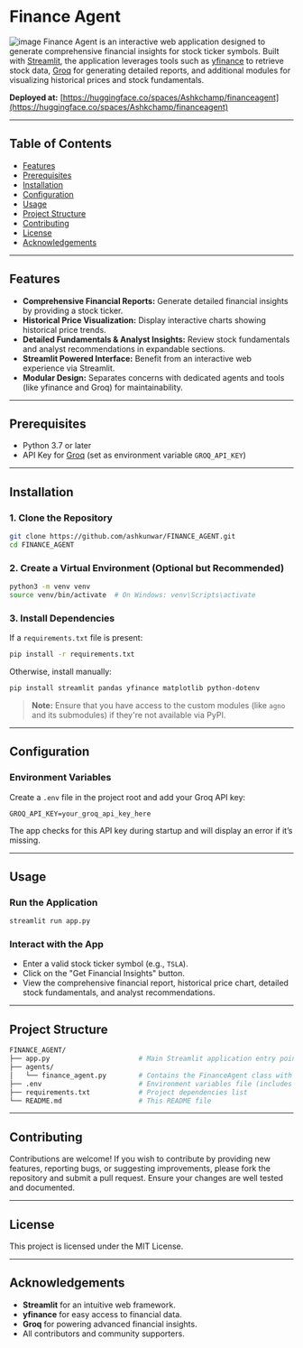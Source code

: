 # Finance Agent
![image](https://github.com/user-attachments/assets/840e1ca8-ea10-4e4b-bd4b-b4aeffd8924e)
Finance Agent is an interactive web application designed to generate comprehensive financial insights for stock ticker symbols. Built with [Streamlit](https://streamlit.io/), the application leverages tools such as [yfinance](https://pypi.org/project/yfinance/) to retrieve stock data, [Groq](https://groq.com/) for generating detailed reports, and additional modules for visualizing historical prices and stock fundamentals.

**Deployed at:** [https://huggingface.co/spaces/Ashkchamp/financeagent](https://huggingface.co/spaces/Ashkchamp/financeagent)

---

## Table of Contents

- [Features](#features)
- [Prerequisites](#prerequisites)
- [Installation](#installation)
- [Configuration](#configuration)
- [Usage](#usage)
- [Project Structure](#project-structure)
- [Contributing](#contributing)
- [License](#license)
- [Acknowledgements](#acknowledgements)

---

## Features

- **Comprehensive Financial Reports:** Generate detailed financial insights by providing a stock ticker.
- **Historical Price Visualization:** Display interactive charts showing historical price trends.
- **Detailed Fundamentals & Analyst Insights:** Review stock fundamentals and analyst recommendations in expandable sections.
- **Streamlit Powered Interface:** Benefit from an interactive web experience via Streamlit.
- **Modular Design:** Separates concerns with dedicated agents and tools (like yfinance and Groq) for maintainability.

---

## Prerequisites

- Python 3.7 or later
- API Key for [Groq](https://groq.com/) (set as environment variable `GROQ_API_KEY`)

---

## Installation

### 1. Clone the Repository

```bash
git clone https://github.com/ashkunwar/FINANCE_AGENT.git
cd FINANCE_AGENT
```

### 2. Create a Virtual Environment (Optional but Recommended)

```bash
python3 -m venv venv
source venv/bin/activate  # On Windows: venv\Scripts\activate
```

### 3. Install Dependencies

If a `requirements.txt` file is present:

```bash
pip install -r requirements.txt
```

Otherwise, install manually:

```bash
pip install streamlit pandas yfinance matplotlib python-dotenv
```

> **Note:** Ensure that you have access to the custom modules (like `agno` and its submodules) if they're not available via PyPI.

---

## Configuration

### Environment Variables

Create a `.env` file in the project root and add your Groq API key:

```env
GROQ_API_KEY=your_groq_api_key_here
```

The app checks for this API key during startup and will display an error if it’s missing.

---

## Usage

### Run the Application

```bash
streamlit run app.py
```

### Interact with the App

- Enter a valid stock ticker symbol (e.g., `TSLA`).
- Click on the "Get Financial Insights" button.
- View the comprehensive financial report, historical price chart, detailed stock fundamentals, and analyst recommendations.

---

## Project Structure

```bash
FINANCE_AGENT/
├── app.py                      # Main Streamlit application entry point
├── agents/
│   └── finance_agent.py        # Contains the FinanceAgent class with report-generation logic
├── .env                        # Environment variables file (includes GROQ_API_KEY)
├── requirements.txt            # Project dependencies list
└── README.md                   # This README file
```

---

## Contributing

Contributions are welcome! If you wish to contribute by providing new features, reporting bugs, or suggesting improvements, please fork the repository and submit a pull request. Ensure your changes are well tested and documented.

---

## License

This project is licensed under the MIT License.

---

## Acknowledgements

- **Streamlit** for an intuitive web framework.
- **yfinance** for easy access to financial data.
- **Groq** for powering advanced financial insights.
- All contributors and community supporters.


